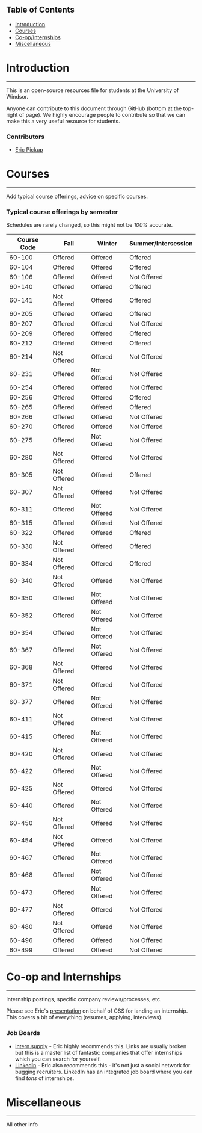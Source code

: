 Table of Contents
-----------------

- [Introduction](#introduction)
- [Courses](#courses)
- [Co-op/Internships](#co-op-and-internships)
- [Miscellaneous](#miscellaneous)

# Introduction
------------


This is an open-source resources file for students at the University of Windsor.

Anyone can contribute to this document through GitHub (bottom at the top-right of page). We highly encourage people to contribute so that we can make this a very useful resource for students.

### Contributors

- [Eric Pickup](http://pickuperic.com)


# Courses
------------


Add typical course offerings, advice on specific courses.

### Typical course offerings by semester

Schedules are rarely changed, so this might not be *100%* accurate.

| Course Code | Fall | Winter | Summer/Intersession |
|-------------|-------------|-------------|---------------------|
| 60-100 | Offered | Offered | Offered |
| 60-104 | Offered | Offered | Offered |
| 60-106 | Offered | Offered | Not Offered |
| 60-140 | Offered | Offered | Offered |
| 60-141 | Not Offered | Offered | Offered |
| 60-205 | Offered | Offered | Offered |
| 60-207 | Offered | Offered | Not Offered |
| 60-209 | Offered | Offered | Offered |
| 60-212 | Offered | Offered | Offered |
| 60-214 | Not Offered | Offered | Not Offered |
| 60-231 | Offered | Not Offered | Not Offered |
| 60-254 | Offered | Offered | Not Offered |
| 60-256 | Offered | Offered | Offered |
| 60-265 | Offered | Offered | Offered |
| 60-266 | Offered | Offered | Not Offered |
| 60-270 | Offered | Offered | Not Offered |
| 60-275 | Offered | Not Offered | Not Offered |
| 60-280 | Not Offered | Offered | Not Offered |
| 60-305 | Not Offered | Offered | Offered |
| 60-307 | Not Offered | Offered | Not Offered |
| 60-311 | Offered | Not Offered | Not Offered |
| 60-315 | Offered | Offered | Not Offered |
| 60-322 | Offered | Offered | Offered |
| 60-330 | Not Offered | Offered | Offered |
| 60-334 | Not Offered | Offered | Offered |
| 60-340 | Not Offered | Offered | Not Offered |
| 60-350 | Offered | Not Offered | Not Offered |
| 60-352 | Offered | Not Offered | Not Offered |
| 60-354 | Offered | Not Offered | Not Offered |
| 60-367 | Offered | Not Offered | Not Offered |
| 60-368 | Not Offered | Offered | Not Offered |
| 60-371 | Not Offered | Offered | Not Offered |
| 60-377 | Offered | Not Offered | Not Offered |
| 60-411 | Not Offered | Offered | Not Offered |
| 60-415 | Offered | Not Offered | Not Offered |
| 60-420 | Not Offered | Offered | Not Offered |
| 60-422 | Offered | Not Offered | Not Offered |
| 60-425 | Not Offered | Offered | Not Offered |
| 60-440 | Offered | Not Offered | Not Offered |
| 60-450 | Not Offered | Offered | Not Offered |
| 60-454 | Not Offered | Offered | Not Offered |
| 60-467 | Offered | Not Offered | Not Offered |
| 60-468 | Offered | Not Offered | Not Offered |
| 60-473 | Offered | Not Offered | Not Offered |
| 60-477 | Not Offered | Offered | Not Offered |
| 60-480 | Not Offered | Offered | Not Offered |
| 60-496 | Offered | Offered | Not Offered |
| 60-499 | Offered | Offered | Not Offered |



# Co-op and Internships
------------

Internship postings, specific company reviews/processes, etc.

Please see Eric's [presentation](https://docs.google.com/presentation/d/190dl_nHBM-1qDiknOmjwA5-5SJLUUDQn1n10NsS9Bi8/edit?usp=sharing) on behalf of CSS for landing an internship. This covers a bit of everything (resumes, applying, interviews).

### Job Boards

- [intern.supply](http://intern.supply) - Eric highly recommends this. Links are usually broken but this is a master list of fantastic companies that offer internships which you can search for yourself.
- [LinkedIn](https://www.linkedin.com/jobs/) - Eric also recommends this - it's not just a social network for bugging recruiters. LinkedIn has an integrated job board where you can find *tons* of internships.

# Miscellaneous
------------


All other info
